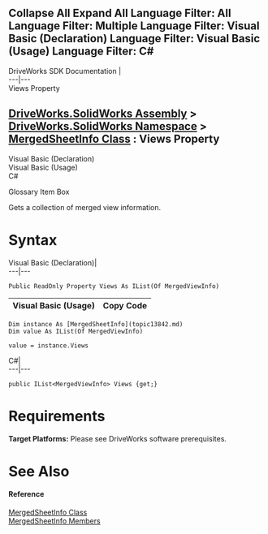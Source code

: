        

 Collapse All Expand All  Language Filter: All  Language Filter: Multiple  Language Filter: Visual Basic (Declaration) Language Filter: Visual Basic (Usage) Language Filter: C#  
---  
DriveWorks SDK Documentation  |   
---|---  
Views Property   
  
[DriveWorks.SolidWorks Assembly](topic13342.md) > [DriveWorks.SolidWorks Namespace](topic13345.md) > [MergedSheetInfo Class](topic13842.md) : Views Property  
---  
  
Visual Basic (Declaration)    
Visual Basic (Usage)    
C# 

Glossary Item Box

Gets a collection of merged view information. 

# Syntax

Visual Basic (Declaration)|   
---|---  
      
    
    Public ReadOnly Property Views As IList(Of MergedViewInfo)  
  
Visual Basic (Usage)| Copy Code  
---|---  
      
    
    Dim instance As [MergedSheetInfo](topic13842.md)
    Dim value As IList(Of MergedViewInfo)
     
    value = instance.Views  
  
C#|   
---|---  
      
    
    public IList<MergedViewInfo> Views {get;}  
  
# Requirements

**Target Platforms:** Please see DriveWorks software prerequisites.

# See Also

#### Reference

[MergedSheetInfo Class](topic13842.md)   
[MergedSheetInfo Members](topic13843.md)


